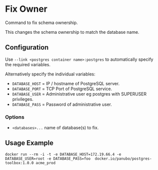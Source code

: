 # Fix Owner

Command to fix schema ownership.

This changes the schema ownership to match the database name.

## Configuration

Use `--link <postgres container name>:postgres` to automatically specify the required variables.

Alternatively specify the individual variables:

- `DATABASE_HOST` = IP / hostname of PostgreSQL server.
- `DATABASE_PORT` = TCP Port of PostgreSQL service.
- `DATABASE_USER` = Administrative user eg postgres with SUPERUSER privileges.
- `DATABASE_PASS` = Password of administrative user.

### Options

- `<databases>...` name of database(s) to fix.

## Usage Example

```docker run --rm -i -t -e DATABASE_HOST=172.19.66.4 -e DATABASE_USER=root -e DATABASE_PASS=foo  docker.io/panubo/postgres-toolbox:1.0.0 acme_prod```
